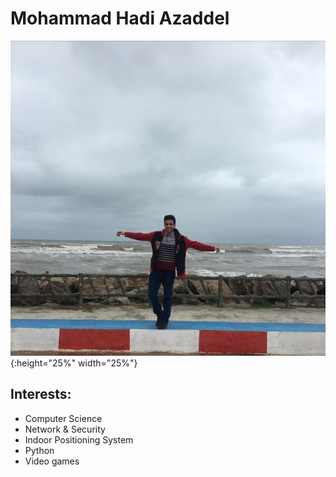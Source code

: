 # Mohammad Hadi Azaddel

![Me!](./static/me.jpg){:height="25%" width="25%"}
 

Interests:
-----------------
- Computer Science
- Network & Security
- Indoor Positioning System
- Python
- Video games


